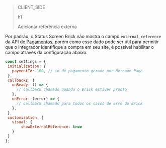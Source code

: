 > CLIENT_SIDE
>
> h1
>
> Adicionar referência externa

Por padrão, o Status Screen Brick não mostra o campo `external_reference` da API de [Pagamentos](/developers/pt/reference/payments/_payments/post), porém como esse dado pode ser útil para permitir que o integrador identifique a compra em seu site, é possível habilitar o campo através da configuração abaixo.

```javascript
const settings = {
 initialization: {
   paymentId: 100, // id de pagamento gerado por Mercado Pago
 },
 callbacks: {
   onReady: () => {
     // callback chamado quando o Brick estiver pronto
   },
   onError: (error) => {
     // callback chamado para todos os casos de erro do Brick
   },
 },
 customization: {
   visual: {
       showExternalReference: true
   }
 }
};
```

